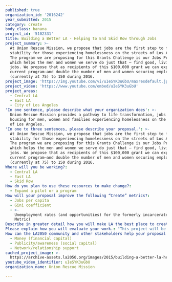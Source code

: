 ```yaml
---
published: true
organization_id: '2016242'
year_submitted: 2015
category: create
body_class: banana
project_id: '5102331'
title: Building a Better LA - Helping to End Skid Row through Jobs
project_summary: >-
  At Union Rescue Mission, we propose that jobs are the first step to financial
  stability for those experiencing homelessness on the streets of Los Angeles.
  The program we are proposing for this Grants Challenge is our Jobs Program,
  which helps the men and women we serve do just that – find good, living wage
  jobs. We propose that as recipients of this $100,000 grant we can expand our
  current program—and double the number of men and women securing employment
  (currently at 75) to 150 during 2016. 
project_image: 'https://img.youtube.com/vi/uIeSYK3uGbU/maxresdefault.jpg'
project_video: 'https://www.youtube.com/embed/uIeSYK3uGbU'
project_areas:
  - Central LA
  - East LA
  - City of Los Angeles
'In one sentence, please describe what your organization does': >-
  Union Rescue Mission provides a pathway to life transformation, jobs and
  housing for men, women and families experiencing homelessness on the streets
  of Los Angeles. 
'In one to three sentences, please describe your proposal.': >-
  At Union Rescue Mission, we propose that jobs are the first step to financial
  stability for those experiencing homelessness on the streets of Los Angeles.
  The program we are proposing for this Grants Challenge is our Jobs Program,
  which helps the men and women we serve do just that – find good, living wage
  jobs. We propose that as recipients of this $100,000 grant we can expand our
  current program—and double the number of men and women securing employment
  (currently at 75) to 150 during 2016. 
Where will you be working?:
  - Central LA
  - East LA
  - Skid Row
How do you plan to use these resources to make change?:
  - Expand a pilot or a program
How will your proposal improve the following “Create” metrics?:
  - Jobs per capita
  - Gini coefficient
  - >-
    Unemployment rates (and opportunities) for the formerly incarcerated (Dream
    Metric)
Describe in greater detail how you will make LA the best place to create.: "Los Angeles County has 366 jobs for every 1,000 adults. But for the men and women who live on Skid Row, the chances of ever finding employment is far less. In fact, most of the people who come through our doors have simply given up trying. As reported by Mayor Garcetti in his Sept. 22 address to the City—the homeless problem is enough to declare a “state of emergency” for homelessness. In fact, Central City LA, or Skid Row, now has the largest population of individuals experiencing homelessness in the State and Country.\r\n\r\nAt URM, we believe that every person deserves the chance to find, secure and maintain employment to provide for themselves and their families. Over the last 18 months, URM piloted a Jobs Program to help guests prepare for, find and keep jobs. 156 men and women have found living-wage jobs through this project. Our idea is to double our annual goals for job placement over the next year.  \r\n\r\nThis idea will: 1) expand our job readiness services; 2) create new opportunities to gain work experience and apprenticeships; and 3) build a robust network of employers and training partners to connect our guests with jobs. \r\n\r\nThis Grants Challenge will build our capacity to serve more people by hiring two part time employment assistants to join our team, allowing us to fuel further job placement and growth. Our team will work to expand opportunities for more guests to take part in skills training programs through our partners, access educational support from URM’s Learning Center, and receive coaching from our team. Additionally, our team will work alongside our corporate and business partners to expand our network of job placement and training partners—creating a vibrant networking tool for our men and women to use as they search for just the right job. We anticipate that as a result, over the next 12 months, we will place 150 men and women in jobs.  \r\n\r\nAt URM, we believe that jobs are the key to a future and a hope for the more than 40,000 men and women who are currently experiencing homelessness on the streets of LA County. What better way to transform our city than to provide a tangible pathway from the streets, and from under the bridges, from cars and motels, from hopelessness and despair--through jobs. \r\n\r\nOur idea is simple, but it works, and now we want to expand. Our dream for LA in 2050, is a place where everyone has the chance of a job, food, and a roof over their head."
Please explain how you will evaluate your work.: "This project will be evaluated as an on-going part of URM’s commitment to measuring and tracking progress and impact. Outcome measurements tracked will include: number of men and women participating in the program; number of men and women completing training; number of men and women placed in jobs; and the number of men and women maintaining jobs for at least 3 to 6 months. Specific measurements include:  90% of those who participate in readiness program will complete training; more than 150 clients will find employment in 2016; the number of employers working within URM’s employment network will increase by 20% in 2016.  \r\n"
How can the LA2050 community and other stakeholders help your proposal succeed?:
  - Money (financial capital)
  - Publicity/awareness (social capital)
  - Network/relationship support
cached_project_image: >-
  https://archive-assets.la2050.org/images/2015/building-a-better-la-helping-to-end-skid-row-through-jobs/img.youtube.com/vi/uIeSYK3uGbU/maxresdefault.jpg
youtube_video_identifier: uIeSYK3uGbU
organization_name: Union Rescue Mission

---
```

